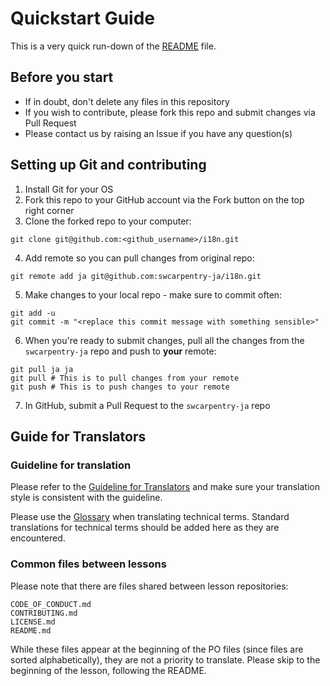 # Quickstart Guide

This is a very quick run-down of the [README](README.md) file.

## Before you start

* If in doubt, don't delete any files in this repository
* If you wish to contribute, please fork this repo and submit changes via Pull Request
* Please contact us by raising an Issue if you have any question(s)

## Setting up Git and contributing

1. Install Git for your OS
2. Fork this repo to your GitHub account via the Fork button on the top right corner
3. Clone the forked repo to your computer:
```
git clone git@github.com:<github_username>/i18n.git
```
4. Add remote so you can pull changes from original repo:
```
git remote add ja git@github.com:swcarpentry-ja/i18n.git
```
5. Make changes to your local repo - make sure to commit often:
```
git add -u
git commit -m "<replace this commit message with something sensible>"
```
6. When you're ready to submit changes, pull all the changes from the `swcarpentry-ja` repo and push to **your** remote:
```
git pull ja ja
git pull # This is to pull changes from your remote
git push # This is to push changes to your remote
```
7. In GitHub, submit a Pull Request to the `swcarpentry-ja` repo

## Guide for Translators

### Guideline for translation

Please refer to the [Guideline for Translators](TranslatorGuidelines.md) and make sure your translation style is consistent with the guideline.

Please use the [Glossary](https://github.com/swcarpentry-ja/i18n/wiki/Glossary-for-technical-terms) when translating technical terms. Standard translations for technical terms should be added here as they are encountered.

### Common files between lessons

Please note that there are files shared between lesson repositories:

```
CODE_OF_CONDUCT.md
CONTRIBUTING.md
LICENSE.md
README.md
```

While these files appear at the beginning of the PO files (since files are sorted alphabetically), they are not a priority to translate.
Please skip to the beginning of the lesson, following the README.

